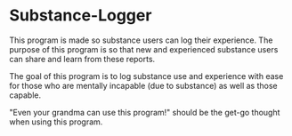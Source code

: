 # Substance-Logger

This program is made so substance users can log their experience. The purpose of this program is so that new and experienced substance users can share and learn from these reports.

The goal of this program is to log substance use and experience with ease for those who are mentally incapable (due to substance) as well as those capable.

"Even your grandma can use this program!" should be the get-go thought when using this program.
